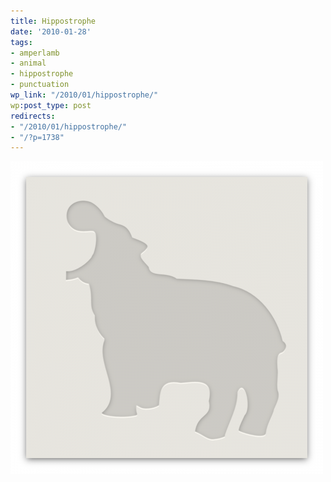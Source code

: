 ```yaml
---
title: Hippostrophe
date: '2010-01-28'
tags:
- amperlamb
- animal
- hippostrophe
- punctuation
wp_link: "/2010/01/hippostrophe/"
wp:post_type: post
redirects:
- "/2010/01/hippostrophe/"
- "/?p=1738"
---
```


![](2010-01-28-Hippostrophe/hippostrophe-500x500.png "hippostrophe")
